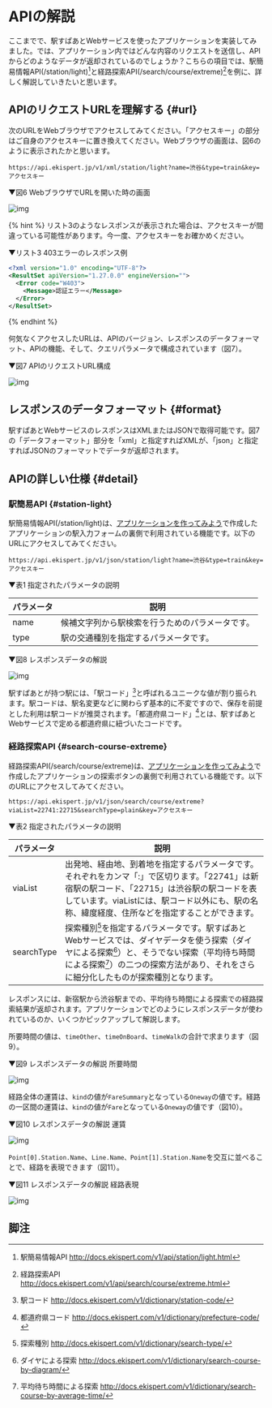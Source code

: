 # APIの解説

ここまでで、駅すぱあとWebサービスを使ったアプリケーションを実装してみました。では、アプリケーション内ではどんな内容のリクエストを送信し、APIからどのようなデータが返却されているのでしょうか？こちらの項目では、駅簡易情報API(/station/light)[^1]と経路探索API(/search/course/extreme)[^2]を例に、詳しく解説していきたいと思います。

## APIのリクエストURLを理解する {#url}

次のURLをWebブラウザでアクセスしてみてください。「アクセスキー」の部分はご自身のアクセスキーに置き換えてください。Webブラウザの画面は、図6のように表示されたかと思います。

```
https://api.ekispert.jp/v1/xml/station/light?name=渋谷&type=train&key=アクセスキー
```

▼図6 WebブラウザでURLを開いた時の画面

![img](/img/6.png)

{% hint %}
リスト3のようなレスポンスが表示された場合は、アクセスキーが間違っている可能性があります。今一度、アクセスキーをお確かめください。

▼リスト3 403エラーのレスポンス例

```xml
<?xml version="1.0" encoding="UTF-8"?>
<ResultSet apiVersion="1.27.0.0" engineVersion="">
  <Error code="W403">
    <Message>認証エラー</Message>
  </Error>
</ResultSet>
```
{% endhint %}

何気なくアクセスしたURLは、APIのバージョン、レスポンスのデータフォーマット、APIの機能、そして、クエリパラメータで構成されています（図7）。

▼図7 APIのリクエストURL構成

![img](/img/7.png)

## レスポンスのデータフォーマット {#format}

駅すぱあとWebサービスのレスポンスはXMLまたはJSONで取得可能です。図7の「データフォーマット」部分を「xml」と指定すればXMLが、「json」と指定すればJSONのフォーマットでデータが返却されます。

## APIの詳しい仕様 {#detail}

### 駅簡易API {#station-light}

駅簡易情報API(/station/light)は、[アプリケーションを作ってみよう](/docs/app.md)で作成したアプリケーションの駅入力フォームの裏側で利用されている機能です。以下のURLにアクセスしてみてください。

```
https://api.ekispert.jp/v1/json/station/light?name=渋谷&type=train&key=アクセスキー
```

▼表1 指定されたパラメータの説明

|パラメータ|説明|
|---|---|
|name|候補文字列から駅検索を行うためのパラメータです。|
|type|駅の交通種別を指定するパラメータです。|

▼図8 レスポンスデータの解説

![img](/img/8.png)

駅すぱあとが持つ駅には、「駅コード」[^3]と呼ばれるユニークな値が割り振られます。駅コードは、駅名変更などに関わらず基本的に不変ですので、保存を前提とした利用は駅コードが推奨されます。「都道府県コード」[^4]とは、駅すぱあとWebサービスで定める都道府県に紐づいたコードです。

### 経路探索API {#search-course-extreme}

経路探索API(/search/course/extreme)は、[アプリケーションを作ってみよう](/docs/app.md)で作成したアプリケーションの探索ボタンの裏側で利用されている機能です。以下のURLにアクセスしてみてください。

```
https://api.ekispert.jp/v1/json/search/course/extreme?viaList=22741:22715&searchType=plain&key=アクセスキー
```

▼表2 指定されたパラメータの説明

|パラメータ|説明|
|---|---|
|viaList|出発地、経由地、到着地を指定するパラメータです。それぞれをカンマ「:」で区切ります。「22741」は新宿駅の駅コード、「22715」は渋谷駅の駅コードを表しています。viaListには、駅コード以外にも、駅の名称、緯度経度、住所などを指定することができます。|
|searchType|探索種別[^5]を指定するパラメータです。駅すぱあとWebサービスでは、ダイヤデータを使う探索（ダイヤによる探索[^6]）と、そうでない探索（平均待ち時間による探索[^7]）の二つの探索方法があり、それをさらに細分化したものが探索種別となります。|

レスポンスには、新宿駅から渋谷駅までの、平均待ち時間による探索での経路探索結果が返却されます。アプリケーションでどのようにレスポンスデータが使われているのか、いくつかピックアップして解説します。

所要時間の値は、`timeOther`、`timeOnBoard`、`timeWalk`の合計で求まります（図9）。

▼図9 レスポンスデータの解説 所要時間

![img](/img/9.png)

経路全体の運賃は、`kind`の値が`FareSummary`となっている`Oneway`の値です。経路の一区間の運賃は、`kind`の値が`Fare`となっている`Oneway`の値です（図10）。

▼図10 レスポンスデータの解説 運賃

![img](/img/10.png)

`Point[0].Station.Name`、`Line.Name、Point[1].Station.Name`を交互に並べることで、経路を表現できます（図11）。

▼図11 レスポンスデータの解説 経路表現

![img](/img/11.png)


## 脚注
[^1]: 駅簡易情報API http://docs.ekispert.com/v1/api/station/light.html
[^2]: 経路探索API http://docs.ekispert.com/v1/api/search/course/extreme.html
[^3]: 駅コード http://docs.ekispert.com/v1/dictionary/station-code/
[^4]: 都道府県コード http://docs.ekispert.com/v1/dictionary/prefecture-code/
[^5]: 探索種別 http://docs.ekispert.com/v1/dictionary/search-type/
[^6]: ダイヤによる探索 http://docs.ekispert.com/v1/dictionary/search-course-by-diagram/
[^7]: 平均待ち時間による探索 http://docs.ekispert.com/v1/dictionary/search-course-by-average-time/
